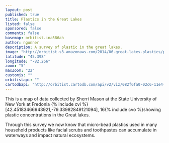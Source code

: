 ```yaml
---
layout: post
published: true
title: Plastics in the Great Lakes
listed: false
sponsored: false
comments: false
basemap: orbitist.ina586ah
author: ngunner
description: A survey of plastic in the great lakes.
image: "http://orbitist.s3.amazonaws.com/2014/06-great-lakes-plastics/plastic-feature-image.jpg"
latitude: "45.398"
longitude: "-82.266"
zoom: "5"
maxZoom: "22"
customjs: ""
orbitistapi: ""
cartodbapi: "http://orbitist.cartodb.com/api/v2/viz/082f6fa0-02c6-11e4-8296-0e73339ffa50/viz.json"
---
```


This is a map of data collected by Sherri Mason at the State University of New York at Fredonia {% include cvi %}[42.45183466943921,-79.33982849121094], 16{% include cvo %}showing plastic concentrations in the Great lakes.

Through this survey we now know that micro-bead plastics used in many household products like facial scrubs and toothpastes can accumulate in waterways and impact natural ecosystems.